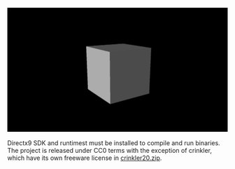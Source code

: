 ![screenshot](scr.png)

Directx9 SDK and runtimest must be installed to compile and run binaries.
The project is released under CC0 terms with the exception of crinkler, which have its own freeware license in [crinkler20.zip](crinkler20.zip).